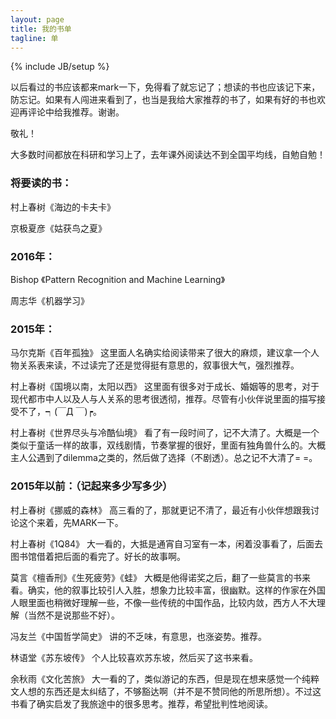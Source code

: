 ```yaml
---
layout: page
title: 我的书单
tagline: 单
---
```

{% include JB/setup %}

以后看过的书应该都来mark一下，免得看了就忘记了；想读的书也应该记下来，防忘记。如果有人闯进来看到了，也当是我给大家推荐的书了，如果有好的书也欢迎再评论中给我推荐。谢谢。

敬礼！

大多数时间都放在科研和学习上了，去年课外阅读达不到全国平均线，自勉自勉！

### 将要读的书：

村上春树《海边的卡夫卡》

京极夏彦《姑获鸟之夏》

### 2016年：

Bishop 《Pattern Recognition and Machine Learning》

周志华《机器学习》

### 2015年：

马尔克斯《百年孤独》
这里面人名确实给阅读带来了很大的麻烦，建议拿一个人物关系表来读，不过读完了还是觉得挺有意思的，叙事很大气，强烈推荐。

村上春树《国境以南，太阳以西》
这里面有很多对于成长、婚姻等的思考，对于现代都市中人以及人与人关系的思考很透彻，推荐。尽管有小伙伴说里面的描写接受不了，┑(￣Д ￣)┍。

村上春树《世界尽头与冷酷仙境》
看了有一段时间了，记不大清了。大概是一个类似于童话一样的故事，双线剧情，节奏掌握的很好，里面有独角兽什么的。大概主人公遇到了dilemma之类的，然后做了选择（不剧透）。总之记不大清了= =。

### 2015年以前：（记起来多少写多少）

村上春树《挪威的森林》
高三看的了，那就更记不清了，最近有小伙伴想跟我讨论这个来着，先MARK一下。

村上春树《1Q84》
大一看的，大抵是通宵自习室有一本，闲着没事看了，后面去图书馆借着把后面的看完了。好长的故事啊。

莫言《檀香刑》《生死疲劳》《蛙》
大概是他得诺奖之后，翻了一些莫言的书来看。确实，他的叙事比较引人入胜，想象力比较丰富，很幽默。这样的作家在外国人眼里面也稍微好理解一些，不像一些传统的中国作品，比较内敛，西方人不大理解（当然不是说那些不好）。

冯友兰《中国哲学简史》
讲的不乏味，有意思，也涨姿势。推荐。

林语堂《苏东坡传》
个人比较喜欢苏东坡，然后买了这书来看。

余秋雨《文化苦旅》
大一看的了，类似游记的东西，但是现在想来感觉一个纯粹文人想的东西还是太纠结了，不够豁达啊（并不是不赞同他的所思所想）。不过这书看了确实启发了我旅途中的很多思考。推荐，希望批判性地阅读。